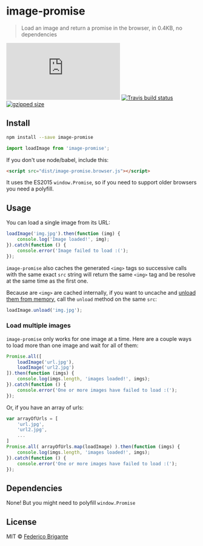 # image-promise

> Load an image and return a promise in the browser, in 0.4KB, no dependencies

[![gzipped size](https://badges.herokuapp.com/size/github/bfred-it/image-promise/master/dist/image-promise.browser.js?gzip=true&label=gzipped%20size)](#readme) [![Travis build status](https://api.travis-ci.org/bfred-it/image-promise.svg?branch=master)](https://travis-ci.org/bfred-it/image-promise) [![gzipped size](https://img.shields.io/npm/v/image-promise.svg)](https://www.npmjs.com/package/image-promise) 

## Install

```sh
npm install --save image-promise
```
```js
import loadImage from 'image-promise';
```

If you don't use node/babel, include this:

```html
<script src="dist/image-promise.browser.js"></script>
```

It uses the ES2015 `window.Promise`, so if you need to support older browsers you need a polyfill.

## Usage

You can load a single image from its URL:

```js
loadImage('img.jpg').then(function (img) {
	console.log('Image loaded!', img);
}).catch(function () {
	console.error('Image failed to load :(');
});
```

`image-promise` also caches the generated `<img>` tags so successive calls with the same exact `src` string will return the same `<img>` tag and be resolve at the same time as the first one.

Because are `<img>` are cached internally, if you want to uncache and [unload them from memory](http://www.fngtps.com/2010/mobile-safari-image-resource-limit-workaround/), call the `unload` method on the same `src`:

```js
loadImage.unload('img.jpg');
```

### Load multiple images

`image-promise` only works for one image at a time. Here are a couple ways to load more than one image and wait for all of them:

```js
Promise.all([
	loadImage('url.jpg'),
	loadImage('url2.jpg')
]).then(function (imgs) {
	console.log(imgs.length, 'images loaded!', imgs);
}).catch(function () {
	console.error('One or more images have failed to load :(');
});
```

Or, if you have an array of urls:

```js
var arrayOfUrls = [
	'url.jpg',
	'url2.jpg',
	...
]
Promise.all( arrayOfUrls.map(loadImage) ).then(function (imgs) {
	console.log(imgs.length, 'images loaded!', imgs);
}).catch(function () {
	console.error('One or more images have failed to load :(');
});
```


## Dependencies

None! But you might need to polyfill `window.Promise`

## License

MIT © [Federico Brigante](http://twitter.com/bfred_it)
